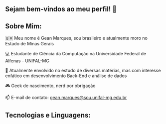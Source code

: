 ## Sejam bem-vindos ao meu perfil! 👋

<!--
**Gean-UNIFAL/Gean-UNIFAL** is a ✨ _special_ ✨ repository because its `README.md` (this file) appears on your GitHub profile.

Here are some ideas to get you started:

- 🔭 I’m currently working on ...
- 🌱 I’m currently learning ...
- 👯 I’m looking to collaborate on ...
- 🤔 I’m looking for help with ...
- 💬 Ask me about ...
- 📫 How to reach me: ...
- 😄 Pronouns: ...
- ⚡ Fun fact: ...
-->
## Sobre Mim:
🇧🇷 Meu nome é Gean Marques, sou brasileiro e atualmente moro no Estado de Minas Gerais

💻 Estudante de Ciência da Computação na Universidade Federal de Alfenas - UNIFAL-MG

📖 Atualmente envolvido no estudo de diversas matérias, mas com interesse enfático em desenvolvimento Back-End e análise de dados

🎮 Geek de nascimento, nerd por obrigação

📫 E-mail de contato: gean.marques@sou.unifal-mg.edu.br

## Tecnologias e Linguagens:
